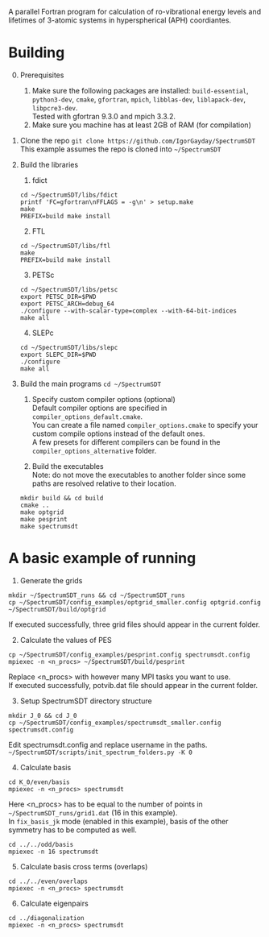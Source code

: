 A parallel Fortran program for calculation of ro-vibrational energy levels and lifetimes of 3-atomic systems in hyperspherical (APH) coordiantes.

# Building

0. Prerequisites
    1. Make sure the following packages are installed: `build-essential`, `python3-dev`, `cmake`, `gfortran`, `mpich`, `libblas-dev`, `liblapack-dev`, `libpcre3-dev`.  
    Tested with gfortran 9.3.0 and mpich 3.3.2.
    2. Make sure you machine has at least 2GB of RAM (for compilation)

1. Clone the repo
`git clone https://github.com/IgorGayday/SpectrumSDT`  
This example assumes the repo is cloned into `~/SpectrumSDT`

2. Build the libraries

    1. fdict
    ```
    cd ~/SpectrumSDT/libs/fdict
    printf 'FC=gfortran\nFFLAGS = -g\n' > setup.make
    make
    PREFIX=build make install
    ```

    2. FTL
    ```
    cd ~/SpectrumSDT/libs/ftl
    make
    PREFIX=build make install
    ```

    3. PETSc
    ```
    cd ~/SpectrumSDT/libs/petsc
    export PETSC_DIR=$PWD
    export PETSC_ARCH=debug_64
    ./configure --with-scalar-type=complex --with-64-bit-indices
    make all
    ```

    4. SLEPc
    ```
    cd ~/SpectrumSDT/libs/slepc
    export SLEPC_DIR=$PWD
    ./configure
    make all
    ```

3. Build the main programs
`cd ~/SpectrumSDT`

    1. Specify custom compiler options (optional)  
    Default compiler options are specified in `compiler_options_default.cmake`.  
    You can create a file named `compiler_options.cmake` to specify your custom compile options instead of the default ones.  
    A few presets for different compilers can be found in the `compiler_options_alternative` folder.

    2. Build the executables  
    Note: do not move the executables to another folder since some paths are resolved relative to their location.  
    ```
    mkdir build && cd build
    cmake ..
    make optgrid
    make pesprint
    make spectrumsdt
    ```

# A basic example of running

1. Generate the grids
```
mkdir ~/SpectrumSDT_runs && cd ~/SpectrumSDT_runs
cp ~/SpectrumSDT/config_examples/optgrid_smaller.config optgrid.config
~/SpectrumSDT/build/optgrid
```
If executed successfully, three grid files should appear in the current folder.

2. Calculate the values of PES
```
cp ~/SpectrumSDT/config_examples/pesprint.config spectrumsdt.config
mpiexec -n <n_procs> ~/SpectrumSDT/build/pesprint
```
Replace <n_procs> with however many MPI tasks you want to use.  
If executed successfully, potvib.dat file should appear in the current folder.

3. Setup SpectrumSDT directory structure
```
mkdir J_0 && cd J_0
cp ~/SpectrumSDT/config_examples/spectrumsdt_smaller.config spectrumsdt.config
```
Edit spectrumsdt.config and replace username in the paths.  
`~/SpectrumSDT/scripts/init_spectrum_folders.py -K 0`

4. Calculate basis
```
cd K_0/even/basis
mpiexec -n <n_procs> spectrumsdt
```
Here <n_procs> has to be equal to the number of points in `~/SpectrumSDT_runs/grid1.dat` (16 in this example).  
In `fix_basis_jk` mode (enabled in this example), basis of the other symmetry has to be computed as well.  
```
cd ../../odd/basis
mpiexec -n 16 spectrumsdt
```

5. Calculate basis cross terms (overlaps)
```
cd ../../even/overlaps
mpiexec -n <n_procs> spectrumsdt
```

6. Calculate eigenpairs
```
cd ../diagonalization
mpiexec -n <n_procs> spectrumsdt
```
